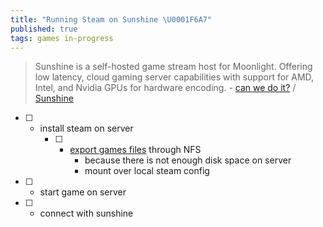 ```yaml
---
title: "Running Steam on Sunshine \U0001F6A7"
published: true
tags: games in-progress
---
```

> Sunshine is a self-hosted game stream host for Moonlight. Offering low latency, cloud gaming server capabilities with support for AMD, Intel, and Nvidia GPUs for hardware encoding. - [can we do it?](https://chatgpt.com/share/68604089-357c-800d-9dbb-a55e3c624046) / [Sunshine](https://docs.lizardbyte.dev/projects/sunshine/latest/index.html)

- [ ] - install steam on server
	- [ ] - [export games files](https://chatgpt.com/share/68604c67-f70c-800d-8d62-624aa1971227) through NFS
		- because there is not enough disk space on server
    	- mount over local steam config
- [ ] - start game on server
- [ ] - connect with sunshine
  